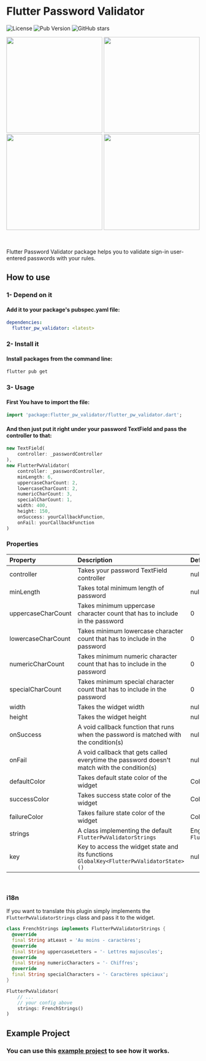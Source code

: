 # Flutter Password Validator

![License](https://img.shields.io/github/license/ArefMozafari/flutter_pw_validator?style=flat-square) ![Pub Version](https://img.shields.io/pub/v/flutter_pw_validator?style=flat-square) ![GitHub stars](https://img.shields.io/github/stars/ArefMozafari/flutter_pw_validator?style=flat-square)


<img src="https://user-images.githubusercontent.com/29792606/108348045-89a33480-71f6-11eb-99a9-bf56a09f0e26.gif" width="250"> <img src="https://user-images.githubusercontent.com/29792606/108348177-afc8d480-71f6-11eb-991c-34fad5bcf621.gif" width="250"> <img src="https://user-images.githubusercontent.com/29792606/108348154-a9d2f380-71f6-11eb-9c80-20400eba992e.gif" width="250"> <img src="https://user-images.githubusercontent.com/29792606/108406989-626d5700-7238-11eb-87bd-8e8b1adeb680.gif" width="250">

</br>

Flutter Password Validator package helps you to validate sign-in user-entered passwords with your rules.


## How to use
### 1- Depend on it
#### Add it to your package's pubspec.yaml file:
```yml
dependencies:
  flutter_pw_validator: <latest>
```
### 2- Install it
#### Install packages from the command line:
```sh
flutter pub get
```

### 3- Usage
#### First You have to import the file:
```dart
import 'package:flutter_pw_validator/flutter_pw_validator.dart';
```
#### And then just put it right under your password TextField and pass the controller to that:
```dart
new TextField(
    controller: _passwordController
),
new FlutterPwValidator(
    controller: _passwordController,
    minLength: 6,
    uppercaseCharCount: 2,
    lowercaseCharCount: 2,
    numericCharCount: 3,
    specialCharCount: 1,
    width: 400,
    height: 150,
    onSuccess: yourCallbackFunction,
    onFail: yourCallbackFunction
)
```
### Properties
| Property		         | Description	                                                                                | Default Value                       |Required |
|:-------------------|:--------------------------------------------------------------------------------------------|:------------------------------------|:------|
| controller         | Takes your password TextField controller                                                    | null                                |Yes|
| minLength          | Takes total minimum length of password                                                      | null                                |Yes|
| uppercaseCharCount | Takes minimum uppercase character count that has to include in the password                 | 0                                   |No|
| lowercaseCharCount | Takes minimum lowercase character count that has to include in the password                 | 0                                   |No|
| numericCharCount   | Takes minimum numeric character count that has to include in the password                   | 0                                   |No|
| specialCharCount   | Takes minimum special character count that has to include in the password                   | 0                                   |No|
| width              | Takes the widget width                                                                      | null                                |Yes|
| height             | Takes the widget height                                                                     | null                                |Yes|
| onSuccess          | A void callback function that runs when the password is matched with the condition(s)       | null                                |Yes|
| onFail             | A void callback that gets called everytime the password doesn't match with the condition(s) | null                                |No|
| defaultColor       | Takes default state color of the widget                                                     | Color(0xFFd3d3d3)                   |No|
| successColor       | Takes success state color of the widget                                                     | Color(0xFF2ee292)                   |No|
| failureColor       | Takes failure state color of the widget                                                     | Color(0xFFf9433e)                   |No|
| strings            | A class implementing the default `FlutterPwValidatorStrings`                                | English `FlutterPwValidatorStrings` |No|
| key                | Key to access the widget state and its functions `GlobalKey<FlutterPwValidatorState>()`     | null                                |No|


</br>

### i18n
If you want to translate this plugin simply implements the `FlutterPwValidatorStrings` class and pass it to the widget.

```dart
class FrenchStrings implements FlutterPwValidatorStrings {
  @override
  final String atLeast = 'Au moins - caractères';
  @override
  final String uppercaseLetters = '- Lettres majuscules';
  @override
  final String numericCharacters = '- Chiffres';
  @override
  final String specialCharacters = '- Caractères spéciaux';
}

FlutterPwValidator(
    // ...
    // your config above
    strings: FrenchStrings()
)
```


## Example Project
### You can use this [example project](https://github.com/XeniacDev/flutter_pw_validator/tree/master/example) to see how it works.